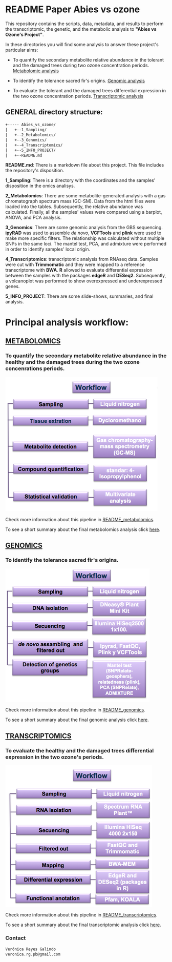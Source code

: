 # README Paper Abies vs ozone

This repository contains the scripts, data, metadata, and results to perform the transcriptomic, the genetic, and the metabolic analysis to **"Abies vs Ozone's Project"**.

In these directories you will find some analysis to answer these project's particular aims:

* To quantify the secondary metabolite relative abundance in the tolerant and the damaged trees during two ozone concentration periods. [Metabolomic analysis](https://github.com/VeroIarrachtai/Abies_vs_ozone/tree/master/2_Metabolomics)

* To identify the tolerance sacred fir's origins.  [Genomic analysis](https://github.com/VeroIarrachtai/Abies_vs_ozone/tree/master/3_Genomics)

* To evaluate the tolerant and the damaged trees differential expression in the two ozone concentration periods. [Transcriptomic analysis](https://github.com/VeroIarrachtai/Abies_vs_ozone/tree/master/4_Transcriptomics)


## GENERAL directory structure:

```
+----- Abies_vs_ozone/
|	+--1_Sampling/
|	+--2_Metabolomics/
|	+--3_Genomics/
|	+--4_Transcriptomics/
|	+--5_INFO_PROJECT/
|	+--README.md
```

**README.md**: There is a markdown file about this project. This file includes the repository's disposition.

**1_Sampling**: There is a directory with the coordinates and the samples' disposition in the omics analisys.

**2_Metabolomics**: There are some metabolite-generated analysis with a gas chromatograph spectrum mass (GC-SM). Data from the html files were loaded into the tables. Subsequently, the relative abundance was calculated. Finally, all the samples' values were compared using a barplot, ANOVA, and PCA analysis.

**3_Genomics**: There are some genomic analysis from the GBS sequencing. **ipyRAD** was used to assemble *de novo*, **VCFTools** and **plink** were used to make more specific filters. The relationship was calculated without multiple SNPs in the same loci. The mantel test, PCA, and admixture were performed in order to identify samples' local origin.

**4_Transcriptomics**: transcriptomic analysis from RNAseq data. Samples were cut with **Trimmomatic** and they were mapped to a reference transcriptome with **BWA**. **R** allowed to evaluate differential expression between the samples with the packages **edgeR** and **DESeq2**. Subsequently, a volcanoplot was performed to show overexpressed and underexpressed genes.

**5_INFO_PROJECT**: There are some slide-shows, summaries, and final analysis.

# Principal analysis workflow:

## [METABOLOMICS](https://github.com/VeroIarrachtai/Abies_vs_ozone/tree/master/2_Metabolomics)

### To quantify the secondary metabolite relative abundance in the healthy and the damaged trees during the two ozone concenrations periods.

![](2_Metabolomics/metadata/Metabolomic_methods.png)

Check more information about this pipeline in [README_metabolomics](https://github.com/VeroIarrachtai/Abies_vs_ozone/tree/master/2_Metabolomics/README.md).

To see a short summary about the final metabolomics analysis click [here](https://github.com/VeroIarrachtai/Abies_vs_ozone/blob/master/5_INFO_PROJECT/METABOLOMICS_ligth_analysis.md).

## [GENOMICS](https://github.com/VeroIarrachtai/Abies_vs_ozone/tree/master/3_Genomics)

### To identify the tolerance sacred fir's origins.

![](3_Genomics/metadata/Genomic_methods.png)

Check more information about this pipeline in [README_genomics](https://github.com/VeroIarrachtai/Abies_vs_ozone/blob/master/3_Genomics/README.md).

To see a short summary about the final genomic analysis click [here](https://github.com/VeroIarrachtai/Abies_vs_ozone/blob/master/5_INFO_PROJECT/GENOMICS_ligth_analysis.md).

## [TRANSCRIPTOMICS](https://github.com/VeroIarrachtai/Abies_vs_ozone/tree/master/4_Transcriptomics)

### To evaluate the healthy and the damaged trees differential expression in the two ozone's periods.

![](4_Transcriptomics/metadata/Transcriptomic_methods.png)

Check more information about this pipeline in [README_transcriptomics](https://github.com/VeroIarrachtai/Abies_vs_ozone/blob/master/4_Transcriptomics/README.md).

To see a short summary about the final transcriptomic analysis click [here](https://github.com/VeroIarrachtai/Abies_vs_ozone/blob/master/5_INFO_PROJECT/TRANSCRIPTOMICS_ligth_analysis.md).

### Contact

```
Verónica Reyes Galindo
veronica.rg.pb@gmail.com
```

